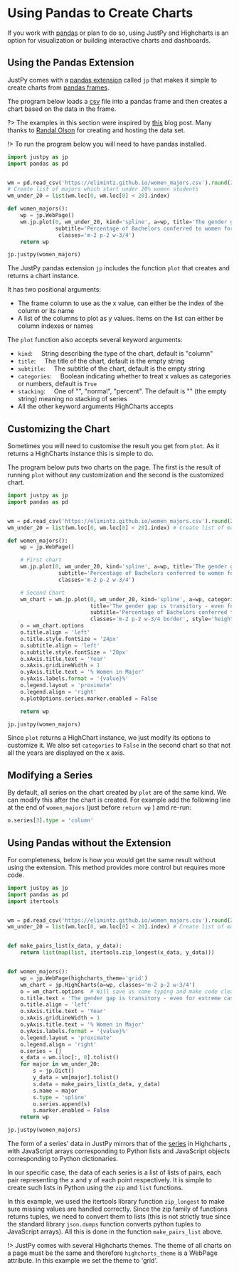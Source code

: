 # Using Pandas to Create Charts

If you work with [pandas](https://pandas.pydata.org/) or plan to do so, using JustPy and Highcharts is an option for visualization or building interactive charts and dashboards. 

## Using the Pandas Extension

JustPy comes with a [pandas extension](https://pandas.pydata.org/pandas-docs/stable/development/extending.html) called `jp` that makes it simple to create charts from [pandas frames](https://pandas.pydata.org/pandas-docs/stable/reference/api/pandas.DataFrame.html). 

The program below loads a [csv](https://elimintz.github.io/women_majors.csv) file into a pandas frame and then creates a chart based on the data in the frame. 

?> The examples in this section were inspired by [this](https://www.dataquest.io/blog/making-538-plots/) blog post.
 Many thanks to [Randal Olson](http://www.randalolson.com/2014/06/14/percentage-of-bachelors-degrees-conferred-to-women-by-major-1970-2012/) for creating and hosting the data set.

!> To run the program below you will need to have pandas installed.

```python
import justpy as jp
import pandas as pd


wm = pd.read_csv('https://elimintz.github.io/women_majors.csv').round(2)
# Create list of majors which start under 20% women students
wm_under_20 = list(wm.loc[0, wm.loc[0] < 20].index)

def women_majors():
    wp = jp.WebPage()
    wm.jp.plot(0, wm_under_20, kind='spline', a=wp, title='The gender gap is transitory - even for extreme cases',
               subtitle='Percentage of Bachelors conferred to women form 1970 to 2011 in the US for extreme cases where the percentage was less than 20% in 1970',
                classes='m-2 p-2 w-3/4')
    return wp

jp.justpy(women_majors)
```

The JustPy pandas extension `jp` includes the function `plot` that creates and returns a chart instance. 

It has two positional arguments:
- The frame column to use as the x value, can either be the index of the column or its name
- A list of the columns to plot as y values. Items on the list can either be column indexes or names

The `plot` function also accepts several keyword arguments:
- `kind`: &nbsp;&nbsp;&nbsp; String describing the type of the chart, default is "column"
- `title`:  &nbsp;&nbsp;&nbsp; The title of the chart, default is the empty string
- `subtitle`:  &nbsp;&nbsp;&nbsp; The subtitle of the chart, default is the empty string
- `categories`: &nbsp;&nbsp;&nbsp;  Boolean indicating whether to treat x values as categories or numbers, default is `True`
- `stacking`:  &nbsp;&nbsp;&nbsp; One of  "",  "normal",  "percent". The default is "" (the empty string) meaning no stacking of series
- All the other keyword arguments HighCharts accepts

## Customizing the Chart

Sometimes you will need to customise the result you get from `plot`. As it returns a HighCharts instance this is simple to do. 

The program below puts two charts on the page. The first is the result of running `plot` without any customization and the second is the customized chart.

```python
import justpy as jp
import pandas as pd


wm = pd.read_csv('https://elimintz.github.io/women_majors.csv').round(2)
wm_under_20 = list(wm.loc[0, wm.loc[0] < 20].index) # Create list of majors which start under 20%

def women_majors():
    wp = jp.WebPage()

    # First chart
    wm.jp.plot(0, wm_under_20, kind='spline', a=wp, title='The gender gap is transitory - even for extreme cases',
                subtitle='Percentage of Bachelors conferred to women form 1970 to 2011 in the US for extreme cases where the percentage was less than 20% in 1970',
                classes='m-2 p-2 w-3/4')

    # Second Chart
    wm_chart = wm.jp.plot(0, wm_under_20, kind='spline', a=wp, categories=False,
                          title='The gender gap is transitory - even for extreme cases',
                          subtitle='Percentage of Bachelors conferred to women form 1970 to 2011 in the US for extreme cases where the percentage was less than 20% in 1970',
                          classes='m-2 p-2 w-3/4 border', style='height: 700px')
    o = wm_chart.options
    o.title.align = 'left'
    o.title.style.fontSize = '24px'
    o.subtitle.align = 'left'
    o.subtitle.style.fontSize = '20px'
    o.xAxis.title.text = 'Year'
    o.xAxis.gridLineWidth = 1
    o.yAxis.title.text = '% Women in Major'
    o.yAxis.labels.format = '{value}%'
    o.legend.layout = 'proximate'
    o.legend.align = 'right'
    o.plotOptions.series.marker.enabled = False

    return wp

jp.justpy(women_majors)
```

Since `plot` returns a HighChart instance, we just modify its options to customize it. We also set `categories` to `False` in the second chart so that not all the years are displayed on the x axis.

## Modifying a Series

By default, all series on the chart created by `plot` are of the same kind. We can modify this after the chart is created.
For example add the following line at the end of `women_majors` (just before `return wp` ) amd re-run:
```python
o.series[3].type = 'column'
```

## Using Pandas without the Extension

For completeness, below is how you would get the same result without using the extension. This method provides more control but requires more code.

```python
import justpy as jp
import pandas as pd
import itertools


wm = pd.read_csv('https://elimintz.github.io/women_majors.csv').round(2)
wm_under_20 = list(wm.loc[0, wm.loc[0] < 20].index) # Create list of majors which start under 20%


def make_pairs_list(x_data, y_data):
    return list(map(list, itertools.zip_longest(x_data, y_data)))


def women_majors():
    wp = jp.WebPage(highcharts_theme='grid')
    wm_chart = jp.HighCharts(a=wp, classes='m-2 p-2 w-3/4')
    o = wm_chart.options  # Will save us some typing and make code cleaner
    o.title.text = 'The gender gap is transitory - even for extreme cases'
    o.title.align = 'left'
    o.xAxis.title.text = 'Year'
    o.xAxis.gridLineWidth = 1
    o.yAxis.title.text = '% Women in Major'
    o.yAxis.labels.format = '{value}%'
    o.legend.layout = 'proximate'
    o.legend.align = 'right'
    o.series = []
    x_data = wm.iloc[:, 0].tolist()
    for major in wm_under_20:
        s = jp.Dict()
        y_data = wm[major].tolist()
        s.data = make_pairs_list(x_data, y_data)
        s.name = major
        s.type = 'spline'
        o.series.append(s)
        s.marker.enabled = False
    return wp

jp.justpy(women_majors)
```


The form of a series' data in JustPy mirrors that of the [series](https://www.highcharts.com/docs/chart-concepts/series) in Highcharts , with JavaScript arrays corresponding to Python lists and JavaScript objects corresponding to Python dictionaries. 

In our specific case, the data of each series is a list of lists of pairs, each pair representing the x and y of each point respectively. It is simple to create such lists in Python using the `zip` and `list` functions. 

In this example, we used the itertools library function `zip_longest` to make sure missing values are handled correctly. Since the zip family of functions returns tuples, we need to convert them to lists (this is not strictly true since the standard library `json.dumps` function converts python tuples to JavaScript arrays). All this is done in the function `make_pairs_list` above.

!> JustPy comes with several Highcharts themes. The theme of all charts on a page must be the same and therefore `highcharts_theme` is a WebPage attribute. In this example we set the theme to 'grid'. 

